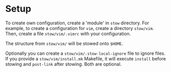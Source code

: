 # Setup

To create own configuration, create a 'module' in `stow` directory.
For example, to create a configuration for `vim`, create a directory `stow/vim`.
Then, create a file `stow/vim/.vimrc` with your configuration.

The structure from `stow/vim/` will be stowed onto `$HOME`.

Optionally you can create a `stow/vim/.stow-local-ignore` file to ignore files.
If you provide a `stow/vim/install.mk` Makefile, it will execute `install` before stowing and `post-link` after stowing.
Both are optional.
